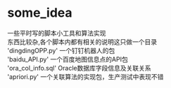 # some_idea
一些平时写的脚本小工具和算法实现  
东西比较杂,各个脚本内都有相关的说明这只做一个目录  
'dingdingOPP.py'         一个钉钉机器人的包  
'baidu_API.py'           一个百度地图信息点的API包  
'ora_col_info.sql'       Oracle数据库字段信息及关联关系  
'apriori.py'             一个关联算法的实现包，生产测试中表现不错
